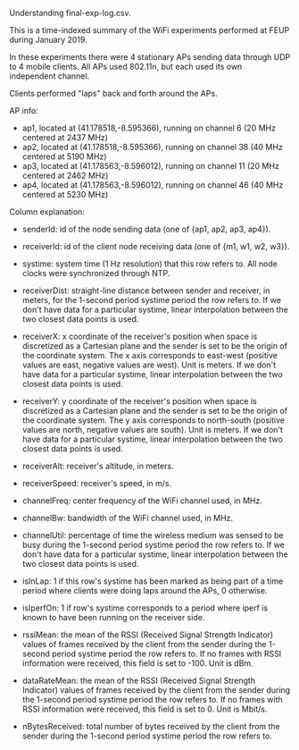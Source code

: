 Understanding final-exp-log.csv.

This is a time-indexed summary of the WiFi experiments performed at FEUP during January 2019.

In these experiments there were 4 stationary APs sending data through UDP to 4 mobile clients.
All APs used 802.11n, but each used its own independent channel.

Clients performed "laps" back and forth around the APs.

AP info:

* ap1, located at (41.178518,-8.595366), running on channel 6 (20 MHz centered at 2437 MHz)
* ap2, located at (41.178518,-8.595366), running on channel 38 (40 MHz centered at 5190 MHz)
* ap3, located at (41.178563,-8.596012), running on channel 11 (20 MHz centered at 2462 MHz)
* ap4, located at (41.178563,-8.596012), running on channel 46 (40 MHz centered at 5230 MHz)



Column explanation:

* senderId: id of the node sending data (one of {ap1, ap2, ap3, ap4}).

* receiverId: id of the client node receiving data (one of {m1, w1, w2, w3}).

* systime: system time (1 Hz resolution) that this row refers to. All node clocks were synchronized through NTP.

* receiverDist: straight-line distance between sender and receiver, in meters, for the 1-second period systime period the row refers to. If we don't have data for a particular systime, linear interpolation between the two closest data points is used.

* receiverX: x coordinate of the receiver's position when space is discretized as a Cartesian plane and the sender is set to be the origin of the coordinate system. The x axis corresponds to east-west (positive values are east, negative values are west). Unit is meters. If we don't have data for a particular systime, linear interpolation between the two closest data points is used.

* receiverY: y coordinate of the receiver's position when space is discretized as a Cartesian plane and the sender is set to be the origin of the coordinate system. The y axis corresponds to north-south (positive values are north, negative values are south). Unit is meters. If we don't have data for a particular systime, linear interpolation between the two closest data points is used.

* receiverAlt: receiver's altitude, in meters.

* receiverSpeed: receiver's speed, in m/s.

* channelFreq: center frequency of the WiFi channel used, in MHz.

* channelBw: bandwidth of the WiFi channel used, in MHz.

* channelUtil: percentage of time the wireless medium was sensed to be busy during the 1-second period systime period the row refers to. If we don't have data for a particular systime, linear interpolation between the two closest data points is used.

* isInLap: 1 if this row's systime has been marked as being part of a time period where clients were doing laps around the APs, 0 otherwise.

* isIperfOn: 1 if row's systime corresponds to a period where iperf is known to have been running on the receiver side.

* rssiMean: the mean of the RSSI (Received Signal Strength Indicator) values of frames received by the client from the sender during the 1-second period systime period the row refers to. If no frames with RSSI information were received, this field is set to -100. Unit is dBm. 

* dataRateMean: the mean of the RSSI (Received Signal Strength Indicator) values of frames received by the client from the sender during the 1-second period systime period the row refers to. If no frames with RSSI information were received, this field is set to 0. Unit is Mbit/s. 

* nBytesReceived: total number of bytes received by the client from the sender during the 1-second period systime period the row refers to.
